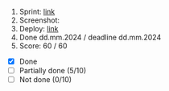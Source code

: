 1. Sprint: [link](https://github.com/)
2. Screenshot:
3. Deploy: [link](https://sloths-final-task.netlify.app/)
4. Done dd.mm.2024 / deadline dd.mm.2024
5. Score: 60 / 60
  - [x] Done
  - [ ] Partially done (5/10)
  - [ ] Not done (0/10)